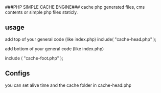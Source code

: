 ###PHP SIMPLE CACHE ENGINE###
cache php generated files, cms contents or simple php files staticly.

## usage ##

add top of your general code (like index.php) 
  include( "cache-head.php" );

add bottom of your general code (like index.php)

 include ( "cache-foot.php" );

## Configs
you can set alive time and the cache folder in cache-head.php



